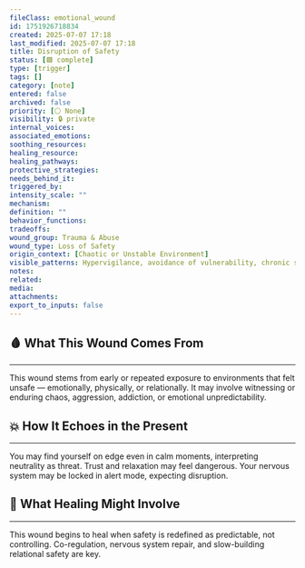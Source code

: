 ```yaml
---
fileClass: emotional_wound
id: 1751926718834
created: 2025-07-07 17:18
last_modified: 2025-07-07 17:18
title: Disruption of Safety
status: [🟩 complete]
type: [trigger]
tags: []
category: [note]
entered: false
archived: false
priority: [⚪ None]
visibility: 🔒 private
internal_voices: 
associated_emotions: 
soothing_resources: 
healing_resource: 
healing_pathways: 
protective_strategies: 
needs_behind_it: 
triggered_by: 
intensity_scale: ""
mechanism: 
definition: ""
behavior_functions: 
tradeoffs: 
wound_group: Trauma & Abuse
wound_type: Loss of Safety
origin_context: [Chaotic or Unstable Environment]
visible_patterns: Hypervigilance, avoidance of vulnerability, chronic stress response, distrust of calm
notes: 
related: 
media: 
attachments: 
export_to_inputs: false
---
```


## 🩸 What This Wound Comes From
---
This wound stems from early or repeated exposure to environments that felt unsafe — emotionally, physically, or relationally. It may involve witnessing or enduring chaos, aggression, addiction, or emotional unpredictability.

## 💥 How It Echoes in the Present
---
You may find yourself on edge even in calm moments, interpreting neutrality as threat. Trust and relaxation may feel dangerous. Your nervous system may be locked in alert mode, expecting disruption.

## 🧪 What Healing Might Involve
---
This wound begins to heal when safety is redefined as predictable, not controlling. Co-regulation, nervous system repair, and slow-building relational safety are key.

